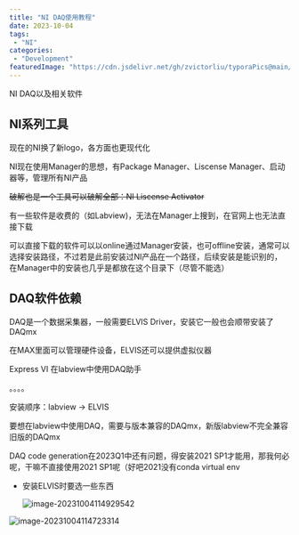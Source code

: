 ```yaml
---
title: "NI DAQ使用教程"
date: 2023-10-04
tags:
 - "NI"
categories:
 - "Development"
featuredImage: "https://cdn.jsdelivr.net/gh/zvictorliu/typoraPics@main/img/image-20231004131822597.png"
---
```


NI DAQ以及相关软件

<!--more-->

## NI系列工具

现在的NI换了新logo，各方面也更现代化

NI现在使用Manager的思想，有Package Manager、Liscense Manager、启动器等，管理所有NI产品

~~破解也是一个工具可以破解全部：NI Liscense Activator~~

有一些软件是收费的（如Labview)，无法在Manager上搜到，在官网上也无法直接下载

可以直接下载的软件可以以online通过Manager安装，也可offline安装，通常可以选择安装路径，不过若是此前安装过NI产品在一个路径，后续安装是能识别的，在Manager中的安装也几乎是都放在这个目录下（尽管不能选）

## DAQ软件依赖

DAQ是一个数据采集器，一般需要ELVIS Driver，安装它一般也会顺带安装了DAQmx

在MAX里面可以管理硬件设备，ELVIS还可以提供虚拟仪器

Express VI 在labview中使用DAQ助手

。。。。

安装顺序：labview -> ELVIS

要想在labview中使用DAQ，需要与版本兼容的DAQmx，新版labview不完全兼容旧版的DAQmx

DAQ code generation在2023Q1中还有问题，得安装2021 SP1才能用，那我何必呢，干嘛不直接使用2021 SP1呢（好吧2021没有conda virtual env

- 安装ELVIS时要选一些东西

  ![image-20231004114929542](https://cdn.jsdelivr.net/gh/zvictorliu/typoraPics@main/img/image-20231004114929542.png)

![image-20231004114723314](https://cdn.jsdelivr.net/gh/zvictorliu/typoraPics@main/img/image-20231004114723314.png)

